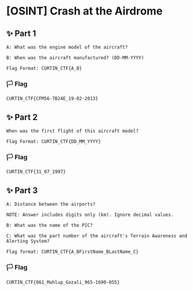 # [OSINT] Crash at the Airdrome 

## ✨ Part 1

```
A: What was the engine model of the aircraft?

B: When was the aircraft manufactured? (DD-MM-YYYY)

Flag Format: CURTIN_CTF{A_B}
``` 

### 🏳️ Flag

`CURTIN_CTF{CFM56-7B24E_19-02-2013}`



## ✨ Part 2

```
When was the first flight of this aircraft model?

Flag Format: CURTIN_CTF{DD_MM_YYYY}
``` 

### 🏳️ Flag

`CURTIN_CTF{31_07_1997}`



## ✨ Part 3

```
A: Distance between the airports?

NOTE: Answer includes digits only (km). Ignore decimal values.

B: What was the name of the PIC?

C: What was the part number of the aircraft's Terrain Awareness and Alerting System?

Flag format: CURTIN_CTF{A_BFirstName_BLastName_C}
``` 

### 🏳️ Flag

`CURTIN_CTF{861_Mahlup_Gozali_965-1690-055}`